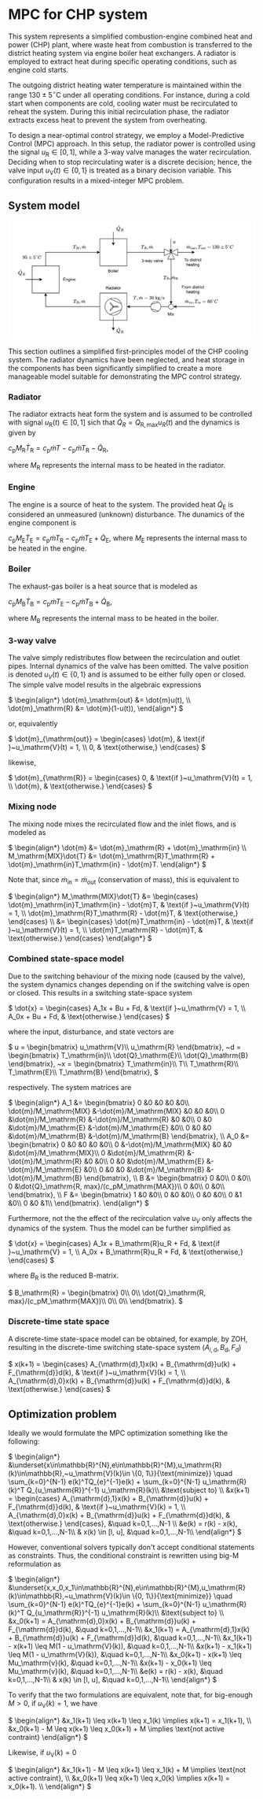 # MPC for CHP system
This system represents a simplified combustion-engine combined heat and power (CHP) plant, where waste heat from combustion is transferred to the district heating system via engine boiler heat exchangers. A radiator is employed to extract heat during specific operating conditions, such as engine cold starts.

The outgoing district heating water temperature is maintained within the range $130 \pm 5 ^\circ \mathrm{C}$ under all operating conditions. For instance, during a cold start when components are cold, cooling water must be recirculated to reheat the system. During this initial recirculation phase, the radiator extracts excess heat to prevent the system from overheating.

To design a near-optimal control strategy, we employ a Model-Predictive Control (MPC) approach. In this setup, the radiator power is controlled using the signal $u_\mathrm{R} \in [0, 1]$, while a 3-way valve manages the water recirculation. Deciding when to stop recirculating water is a discrete decision; hence, the valve input $u_\mathrm{V}(t) \in \{0, 1\}$ is treated as a binary decision variable. This configuration results in a mixed-integer MPC problem.

## System model

![image](images/cooling_system.drawio.svg)

This section outlines a simplified first-principles model of the CHP cooling system. The radiator dynamics have been neglected, and heat storage in the components has been significantly simplified to create a more manageable model suitable for demonstrating the MPC control strategy.

### Radiator
The radiator extracts heat form the system and is assumed to be controlled with signal $`u_\mathrm{R}(t)\in[0,1]`$ sich that $`\dot{Q}_R = Q_{\mathrm{R,max}}u_R(t)`$ and the dynamics is given by

$`
c_\mathrm{p}M_\mathrm{R}\dot{T}_\mathrm{R} = c_\mathrm{p}\dot{m}T - c_\mathrm{p}\dot{m}T_\mathrm{R} - \dot{Q}_\mathrm{R},
`$

where $M_\mathrm{R}$ represents the internal mass to be heated in the radiator.

### Engine
The engine is a source of heat to the system. The provided heat $\dot{Q}_\mathrm{E}$ is considered an unmeasured (unknown) disturbance. The dunamics of the engine component is

$`
c_\mathrm{p}M_\mathrm{E}\dot{T}_\mathrm{E} = c_\mathrm{p}\dot{m}T_\mathrm{R} - c_\mathrm{p}\dot{m}T_\mathrm{E} + \dot{Q}_\mathrm{E},
`$
where $M_\mathrm{E}$ represents the internal mass to be heated in the engine.

### Boiler
The exhaust-gas boiler is a heat source that is modeled as

$`
c_\mathrm{p}M_\mathrm{B}\dot{T}_\mathrm{B} = c_\mathrm{p}\dot{m}T_\mathrm{E} - c_\mathrm{p}\dot{m}T_\mathrm{B} + \dot{Q}_\mathrm{B},
`$

where $M_\mathrm{B}$ represents the internal mass to be heated in the boiler.

### 3-way valve
The valve simply redistributes flow between the recirculation and outlet pipes. Internal dynamics of the valve has been omitted. The valve position is denoted $u_V(t)\in\{0, 1\}$ and is assumed to be either fully open or closed. The simple valve model results in the algebraic expressions

$`
\begin{align*}
\dot{m}_\mathrm{out} &= \dot{m}u(t), \\
\dot{m}_\mathrm{R} &= \dot{m}(1-u(t)),
\end{align*}
`$

or, equivalently

$`
\dot{m}_{\mathrm{out}} =
\begin{cases}
    \dot{m}, & \text{if }~u_\mathrm{V}(t) = 1, \\
    0, & \text{otherwise,}
\end{cases}
`$

likewise,

$`
\dot{m}_{\mathrm{R}} =
\begin{cases}
    0, & \text{if }~u_\mathrm{V}(t) = 1, \\
    \dot{m}, & \text{otherwise.}
\end{cases}
`$

### Mixing node
The mixing node mixes the recirculated flow and the inlet flows, and is modeled as

$`
\begin{align*}
\dot{m} &= \dot{m}_\mathrm{R} + \dot{m}_\mathrm{in} \\
M_\mathrm{MIX}\dot{T} &= \dot{m}_\mathrm{R}T_\mathrm{R} + \dot{m}_\mathrm{in}T_\mathrm{in} - \dot{m}T.
\end{align*}
`$

Note that, since $`\dot{m}_\mathrm{in} = \dot{m}_\mathrm{out}`$ (conservation of mass), this is equivalent to

$`
\begin{align*}
M_\mathrm{MIX}\dot{T} &=
\begin{cases}
    \dot{m}_\mathrm{in}T_\mathrm{in} - \dot{m}T, & \text{if }~u_\mathrm{V}(t) = 1, \\
    \dot{m}_\mathrm{R}T_\mathrm{R} - \dot{m}T, & \text{otherwise,}
\end{cases} \\
&= 
\begin{cases}
    \dot{m}T_\mathrm{in} - \dot{m}T, & \text{if }~u_\mathrm{V}(t) = 1, \\
    \dot{m}T_\mathrm{R} - \dot{m}T, & \text{otherwise.}
\end{cases} 
\end{align*}
`$

### Combined state-space model
Due to the switching behaviour of the mixing node (caused by the valve), the system dynamics changes depending on if the switching valve is open or closed. This results in a switching state-space system

$`
\dot{x} =
\begin{cases}
    A_1x + Bu + Fd, & \text{if }~u_\mathrm{V} = 1, \\
    A_0x + Bu + Fd, & \text{otherwise.}
\end{cases} 
`$

where the input, disturbance, and state vectors are

$`
u =
\begin{bmatrix}
u_\mathrm{V}\\
u_\mathrm{R}
\end{bmatrix},
~d =
\begin{bmatrix}
T_\mathrm{in}\\
\dot{Q}_\mathrm{E}\\
\dot{Q}_\mathrm{B}
\end{bmatrix},
~x =
\begin{bmatrix}
T_\mathrm{in}\\
T\\
T_\mathrm{R}\\
T_\mathrm{E}\\
T_\mathrm{B}
\end{bmatrix},
`$

respectively. The system matrices are

$`
\begin{align*}
A_1 &=
\begin{bmatrix}
0 &0 &0 &0 &0\\
\dot{m}/M_\mathrm{MIX} &-\dot{m}/M_\mathrm{MIX} &0 &0 &0\\
0 &\dot{m}/M_\mathrm{R} &-\dot{m}/M_\mathrm{R} &0 &0\\
0 &0 &\dot{m}/M_\mathrm{E} &-\dot{m}/M_\mathrm{E} &0\\
0 &0 &0 &\dot{m}/M_\mathrm{B} &-\dot{m}/M_\mathrm{B}
\end{bmatrix}, \\
A_0 &=
\begin{bmatrix}
0 &0 &0 &0 &0\\
0 &-\dot{m}/M_\mathrm{MIX} &0 &0 &\dot{m}/M_\mathrm{MIX}\\
0 &\dot{m}/M_\mathrm{R} &-\dot{m}/M_\mathrm{R} &0 &0\\
0 &0 &\dot{m}/M_\mathrm{E} &-\dot{m}/M_\mathrm{E} &0\\
0 &0 &0 &\dot{m}/M_\mathrm{B} &-\dot{m}/M_\mathrm{B}
\end{bmatrix},
\\
B &=
\begin{bmatrix}
0 &0\\
0 &0\\
0 &\dot{Q}_\mathrm{R, max}/(c_pM_\mathrm{MAX})\\
0 &0\\
0 &0\\
\end{bmatrix}, \\
F &=
\begin{bmatrix}
1 &0 &0\\
0 &0 &0\\
0 &0 &0\\
0 &1 &0\\
0 &0 &1\\
\end{bmatrix}.
\end{align*}
`$

Furthermore, not the the effect of the recirculation valve $u_V$ only affects the dynamics of the system. Thus the model can be further simplified as

$`
\dot{x} =
\begin{cases}
    A_1x + B_\mathrm{R}u_R + Fd, & \text{if }~u_\mathrm{V} = 1, \\
    A_0x + B_\mathrm{R}u_R + Fd, & \text{otherwise,}
\end{cases} 
`$

where $B_\mathrm{R}$ is the reduced B-matrix.

$`
B_\mathrm{R} =
\begin{bmatrix}
0\\
0\\
\dot{Q}_\mathrm{R, max}/(c_pM_\mathrm{MAX})\\
0\\
0\\
\end{bmatrix}.
`$

### Discrete-time state space
A discrete-time state-space model can be obtained, for example, by ZOH, resulting in the discrete-time switching state-space system $(A_{i,\mathrm{d}}, B_{\mathrm{d}}, F_{\mathrm{d}})$

$`
x(k+1) =
\begin{cases}
    A_{\mathrm{d},1}x(k) + B_{\mathrm{d}}u(k) + F_{\mathrm{d}}d(k), & \text{if }~u_\mathrm{V}(k) = 1, \\
    A_{\mathrm{d},0}x(k) + B_{\mathrm{d}}u(k) + F_{\mathrm{d}}d(k), & \text{otherwise.}
\end{cases}
`$

## Optimization problem
Ideally we would formulate the MPC optimization something like the following:

$`
\begin{align*}
&\underset{x\in\mathbb{R}^{N},e\in\mathbb{R}^{M},u_\mathrm{R}(k)\in\mathbb{R},~u_\mathrm{V}(k)\in \{0, 1\}}{\text{minimize}} \quad 
\sum_{k=0}^{N-1} e(k)^TQ_{e}^{-1}e(k) + \sum_{k=0}^{N-1} u_\mathrm{R}(k)^T Q_{u_\mathrm{R}}^{-1} u_\mathrm{R}(k)\\
&\text{subject to} \\
&x(k+1) = 
\begin{cases}
    A_{\mathrm{d},1}x(k) + B_{\mathrm{d}}u(k) + F_{\mathrm{d}}d(k), & \text{if }~u_\mathrm{V}(k) = 1, \\
    A_{\mathrm{d},0}x(k) + B_{\mathrm{d}}u(k) + F_{\mathrm{d}}d(k), & \text{otherwise.}
\end{cases}, &\quad k=0,1,...,N-1 \\
&e(k) = r(k) - x(k), &\quad k=0,1,...,N-1\\
& x(k) \in [l, u], &\quad k=0,1,...,N-1\\
\end{align*}
`$

However, conventional solvers typically don't accept conditional statements as constraints. Thus, the conditional constraint is rewritten using big-M reformulation as

$`
\begin{align*}
&\underset{x,x_0,x_1\in\mathbb{R}^{N},e\in\mathbb{R}^{M},u_\mathrm{R}(k)\in\mathbb{R},~u_\mathrm{V}(k)\in \{0, 1\}}{\text{minimize}} \quad 
\sum_{k=0}^{N-1} e(k)^TQ_{e}^{-1}e(k) + \sum_{k=0}^{N-1} u_\mathrm{R}(k)^T Q_{u_\mathrm{R}}^{-1} u_\mathrm{R}(k)\\
&\text{subject to} \\
&x_0(k+1) = A_{\mathrm{d},0}x(k) + B_{\mathrm{d}}u(k) + F_{\mathrm{d}}d(k), &\quad k=0,1,...,N-1\\
&x_1(k+1) = A_{\mathrm{d},1}x(k) + B_{\mathrm{d}}u(k) + F_{\mathrm{d}}d(k), &\quad k=0,1,...,N-1\\
&x_1(k+1) - x(k+1) \leq M(1 - u_\mathrm{V}(k)), &\quad k=0,1,...,N-1\\
&x(k+1) - x_1(k+1) \leq M(1 - u_\mathrm{V}(k)), &\quad k=0,1,...,N-1\\
&x_0(k+1) - x(k+1) \leq Mu_\mathrm{v}(k), &\quad k=0,1,...,N-1\\
&x(k+1) - x_0(k+1) \leq Mu_\mathrm{v}(k), &\quad k=0,1,...,N-1\\
&e(k) = r(k) - x(k), &\quad k=0,1,...,N-1\\
& x(k) \in [l, u], &\quad k=0,1,...,N-1\\
\end{align*}
`$

To verify that the two formulations are equivalent, note that, for big-enough $M>0$, if $u_\mathrm{V}(k) = 1$, we have

$`
\begin{align*}
&x_1(k+1) \leq x(k+1) \leq x_1(k) \implies x(k+1) = x_1(k+1), \\
&x_0(k+1) - M \leq x(k+1) \leq x_0(k+1) + M \implies \text{not active contraint}
\end{align*}
`$

Likewise, if $u_\mathrm{V}(k) = 0$

$`
\begin{align*}
&x_1(k+1) - M \leq x(k+1) \leq x_1(k) + M \implies \text{not active contraint}, \\
&x_0(k+1) \leq x(k+1) \leq x_0(k) \implies x(k+1) = x_0(k+1). \\
\end{align*}
`$
